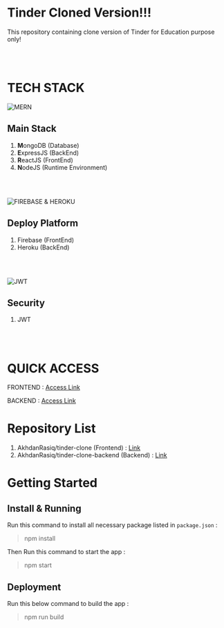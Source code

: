 # Tinder Cloned Version!!!

This repository containing clone version of Tinder for Education purpose only!

<br />
<br />

# TECH STACK

![MERN](https://www.askgalore.com/wp-content/uploads/2021/11/mern_hero.png)

## Main Stack

1. **M**ongoDB (Database)
2. **E**xpressJS (BackEnd)
3. **R**eactJS (FrontEnd)
4. **N**odeJS (Runtime Environment)

<br />
<br />

![FIREBASE & HEROKU](https://miro.medium.com/max/864/1*PZPxNnfckMrE3HOSJojOWQ.png)

## Deploy Platform

1. Firebase (FrontEnd)
2. Heroku   (BackEnd)

<br />
<br />

![JWT](https://abevoelker.com/assets/simple-transactional-email-links-using-json-web-tokens-jwt/jwt-wide-a712569b06ab520f7e87e85273120bb997461754a924ebb030c6902942fecd34.jpg)

## Security

1. JWT

<br />
<br />

# QUICK ACCESS

FRONTEND : [Access Link](https://tinder-clone-e5556.web.app/)

BACKEND  : [Access Link](https://tinder-backend-clone-24.herokuapp.com/)

# Repository List

1. AkhdanRasiq/tinder-clone (Frontend) : [Link](https://github.com/AkhdanRasiq/tinder-clone)
2. AkhdanRasiq/tinder-clone-backend (Backend) : [Link](https://github.com/AkhdanRasiq/tinder-clone-backend)

# Getting Started

## Install & Running

Run this command to install all necessary  package listed in `package.json` :

> npm install

Then Run this command to start the app :

> npm start

## Deployment

Run this below command to build the app :

> npm run build
